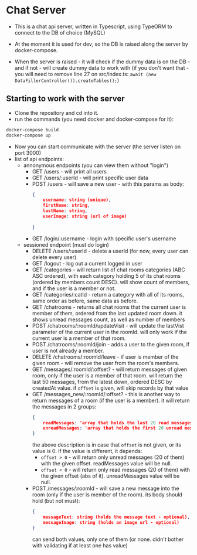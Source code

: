 # Chat Server

* This is a chat api server, written in Typescript, using TypeORM to connect to the DB of choice (MySQL)
* At the moment it is used for dev, so the DB is raised along the server by docker-compose.

* When the server is raised - it will check if the dummy data is on the DB - and if not - will create dummy data to work with (if you don't want that - you will need to remove line 27 on src/index.ts: ```await (new DataFillerController()).createTables();```)

## Starting to work with the server
* Clone the repository and cd into it.
* run the commands (you need docker and docker-compose for it):
```bash
docker-compose build
docker-compose up
```
* Now you can start communicate with the server (the server listen on port 3000)
* list of api endpoints:
  * annonymous endpoints (you can view them without "login")
    * GET /users - will print all users
    * GET /users/:userId - will print specific user data
    * POST /users - will save a new user - with this params as body:
      ```json
      {
          username: string (unique),
          firstName: string,
          lastName: string,
          userImage: string (url of image)
          
      }
      ```
    * GET /login/:username - login with specific user's username
  * sessioned endpoint (must do login)
    * DELETE /users/:userId - delete a userId (for now, every user can delete every user)
    * GET /logout - log out a current logged in user
    * GET /categories - will return list of chat rooms categories (ABC ASC ordered), with each category holding 5 of its chat rooms (ordered by members count DESC). will show count of members, and if the user is a member or not.
    * GET /categories/:catId - return a category with all of its rooms, same order as before, same data as before.
    * GET /chatrooms - returns all chat rooms that the current user is member of them, ordered from the last updated room down. it shows unread messages count, as well as number of members
    * POST /chatrooms/:roomId/updateVisit - will update the lastVist parameter of the current user in the roomId. will only work if the current user is a member of that room.
    * POST /chatrooms/:roomId/join - adds a user to the given room, if user is not already a member.
    * DELETE /chatrooms/:roomId/leave - if user is member of the given room - will remove the user from the room's members.
    * GET /messages/:roomId/:offset? - will return messages of given room, only if the user is a member of that room. will return the last 50 messages, from the latest down, ordered DESC by createdAt value. if ```offset``` is given, will skip records by that value
    * GET /messages_new/:roomId/:offset? - this is another way to return messages of a room (if the user is a member). it will return the messages in 2 groups: 
      ```json
      {
          readMessages: 'array that holds the last 20 read messages in the room',
          unreadMessages: 'array that holds the first 20 unread messages in the room'
      }
      ```
      the above description is in case that ```offset``` is not given, or its value is 0.
      if the value is different, it depends:
      * ```offset > 0``` - will return only unread messages (20 of them) with the given offset. readMessages value will be null.
      * ```offset < 0``` - will return only read messages (20 of them) with the given offset (abs of it). unreadMessages value will be null.
    * POST /messages/:roomId - will save a new message into the room (only if the user is member of the room).
      its body should hold (but not must):
      ```json
      {
          messageText: string (holds the message text - optional),
          messageImage: string (holds an image url - optional)
      }
      ```
      can send both values, only one of them (or none. didn't bother with validating if at least one has value)

